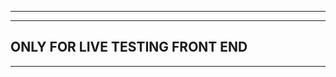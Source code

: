 --------------------------------
--------------------------------
ONLY FOR LIVE TESTING FRONT END
--------------------------------
--------------------------------
